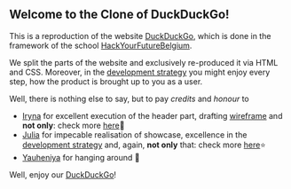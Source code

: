 ## Welcome to the Clone of DuckDuckGo!

This is a reproduction of the website [DuckDuckGo](https://duckduckgo.com/), which is done in the framework of the school [HackYourFutureBelgium](https://github.com/HackYourFutureBelgium/home).

We split the parts of the website and exclusively re-produced it via HTML and CSS.
Moreover, in the [development strategy](https://github.com/IrynaSpyrydonova/duck-duck-clone/blob/master/development-strategy.md) you might enjoy every step, how the product is brought up to you as a user.

Well, there is nothing else to say, but to pay _credits_ and _honour_ to

* [Iryna](https://github.com/IrynaSpyrydonova) for excellent execution of the header part, drafting [wireframe](https://github.com/IrynaSpyrydonova/duck-duck-clone/blob/master/Wireframe.png) and **not only**: check more [here](https://github.com/IrynaSpyrydonova/duck-duck-clone/projects/1)🌟
* [Julia](https://github.com/julia-sod) for impecable realisation of showcase, excellence in the [development strategy](https://github.com/IrynaSpyrydonova/duck-duck-clone/blob/master/development-strategy.md) and, again, **not only** that: check more [here](https://github.com/IrynaSpyrydonova/duck-duck-clone/projects/1)⭐
* [Yauheniya](https://github.com/yauheniya-askolkava) for hanging around 🐼

Well, enjoy our [DuckDuckGo](https://irynaspyrydonova.github.io/duck-duck-clone/)!





